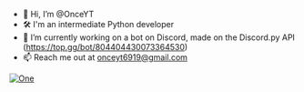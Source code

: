 - 👋 Hi, I’m @OnceYT
- 🛠️ I'm an intermediate Python developer
- 🌱 I’m currently working on a bot on Discord, made on the Discord.py API (https://top.gg/bot/804404430073364530)
- 📫 Reach me out at onceyt6919@gmail.com 

<a href="https://top.gg/bot/804404430073364530">
  <img src="https://top.gg/api/widget/804404430073364530.svg" alt="One" />
  </a>
<!---
OnceYT/OnceYT is a ✨ special ✨ repository because its `README.md` (this file) appears on your GitHub profile.
You can click the Preview link to take a look at your changes.
--->
